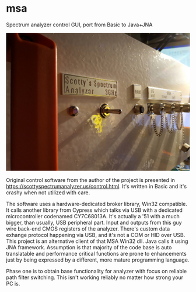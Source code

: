 # msa
Spectrum analyzer control GUI, port from Basic to Java+JNA

<img src="/img/1-IMG_20200611_004908.jpg" alt="Kitten"
	title="A cute kitten" width="640" />
  
Original control software from the author of the project is presented in https://scottyspectrumanalyzer.us/control.html. It's written in Basic and it's crashy when not utilized with care.

The software uses a hardware-dedicated broker library, Win32 compatible. It calls another library from Cypress which talks via USB with a dedicated microcontroller codenamed CY7C68013A. It's actually a '51 with a much bigger, than usually, USB peripheral part. Input and outputs from this guy wire back-end CMOS registers of the analyzer. There's custom data exhange protocol happening via USB, and it's not a COM or HID over USB. This project is an alternative client of that MSA Win32 dll. Java calls it using JNA framework.
Assumption is that majority of the code base is auto translatable and performance critical functions are prone to enhancements just by being expressed by a different, more mature programming language.

Phase one is to obtain base functionality for analyzer with focus on reliable path filter switching. This isn't working reliably no matter how strong your PC is.
